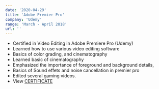 ```yaml
---
date: '2020-04-29'
title: 'Adobe Premier Pro'
company: 'Udemy'
range: 'March - April 2018'
url: ''
---
```


- Certified in Video Editing in Adobe Premiere Pro (Udemy)
- Learned how to use various video editing software
- Basics of color grading, and cinematography
- Learned basic of cinematography
- Emphasized the importance of foreground and background details,
- Basics of Sound effets and noise cancellation in premier pro
- Edited several gaming videos.
- View [CERTIFICATE](https://drive.google.com/file/d/1Y5BEDRQKdTToeRuH3qmuxgDAkyuYTCib/view?usp=sharing)
